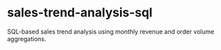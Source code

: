 # sales-trend-analysis-sql
SQL-based sales trend analysis using monthly revenue and order volume aggregations.
